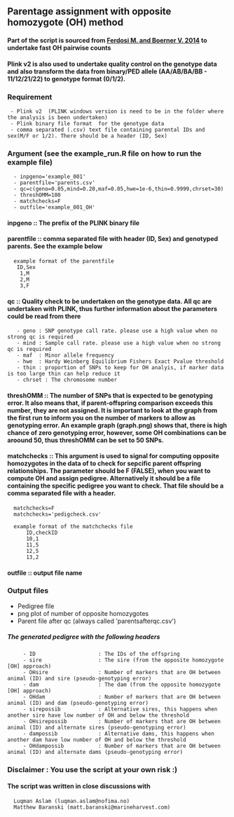 ## Parentage assignment with opposite homozygote (OH) method
#### Part of the script is sourced from [Ferdosi M. and Boerner V. 2014](http://www.sciencedirect.com/science/article/pii/S1871141314002625) to undertake fast OH pairwise counts  
#### Plink v2 is also used to undertake quality control on the genotype data and also transform the data from binary/PED allele (AA/AB/BA/BB - 11/12/21/22) to genotype format (0/1/2).


### Requirement 
     - Plink v2  (PLINK windows version is need to be in the folder where the analysis is been undertaken)
     - Plink binary file format  for the genotype data
     - comma separated (.csv) text file containing parental IDs and sex(M/F or 1/2). There should be a header (ID, Sex)  

### Argument  (see the example_run.R file on how to run the example file)
      - inpgeno='example_001'  
      - parentfile='parents.csv'  
      - qc=c(geno=0.05,mind=0.20,maf=0.05,hwe=1e-6,thin=0.9999,chrset=30)  
      - threshOMM=100  
      - matchchecks=F  
      - outfile='example_001_OH'  

#### inpgeno :: The prefix of the PLINK binary file  
#### parentfile :: comma separated file with header (ID, Sex) and genotyped parents.  See the example below  
      example format of the parentfile  
       ID,Sex  
        1,M  
        2,M  
        3,F  

#### qc :: Quality check to be undertaken on the genotype data. All qc are undertaken with PLINK, thus further information about the parameters could be read from there  
       - geno : SNP genotype call rate. please use a high value when no strong qc is required  
       - mind : Sample call rate. please use a high value when no strong qc is required  
       - maf  : Minor allele frequency   
       - hwe  : Hardy Weinberg Equilibrium Fishers Exact Pvalue threshold  
       - thin : proportion of SNPs to keep for OH analyis, if marker data is too large thin can help reduce it  
       - chrset : The chromosome number  
          
#### threshOMM :: The number of SNPs that is expected to be genotyping error. It also means that, if parent-offspring comparison exceeds this number, they are not assigned.   It is important to look at the graph from the first run to inform you on the number of markers to allow as genotyping error. An example graph (graph.png) shows that, there is high chance of zero genotyping error, however, some OH combinations can be aroound 50, thus threshOMM can be set to 50 SNPs.  
      
#### matchchecks :: This argument is used to signal for computing opposite homozygotes in the data of to check for sepcific parent offspring relationships. The parameter should be F (FALSE), when you want to compute OH and assign pedigree. Alternatively it should be a file containing the specific pedigree you want to check. That file should be a comma separated file with a header.  
      
      matchchecks=F  
      matchchecks='pedigcheck.csv'   
      
      example format of the matchchecks file  
          ID,checkID
          10,1  
          11,5   
          12,5 
          13,2  

#### outfile :: output file name


### Output files  
- Pedigree file   
- png plot of number of opposite homozygotes  
- Parent file after qc (always called 'parentsafterqc.csv')  

##### The generated pedigree with the following headers  
         - ID                    : The IDs of the offspring   
         - sire                  : The sire (from the opposite homozygote [OH] approach)  
         - OHsire                : Number of markers that are OH between animal (ID) and sire (pseudo-genotyping error)  
         - dam                   : The dam (from the opposite homozygote [OH] approach)  
         - OHdam                 : Number of markers that are OH between animal (ID) and dam (pseudo-genotyping error)  
         - sirepossib            : Alternative sires, this happens when another sire have low number of OH and below the threshold  
         - OHsirepossib          : Number of markers that are OH between animal (ID) and alternate sires (pseudo-genotyping error)  
         - dampossib             : Alternative dams, this happens when another dam have low number of OH and below the threshold  
         - OHdampossib           : Number of markers that are OH between animal (ID) and alternate dams (pseudo-genotyping error)  


### Disclaimer : You use the script at your own risk :)

#### The script was written in close discussions with 
      Luqman Aslam (luqman.aslam@nofima.no)
      Matthew Baranski (matt.baranski@marineharvest.com)
